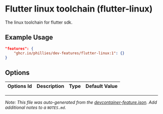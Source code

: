 
# Flutter linux toolchain (flutter-linux)

The linux toolchain for flutter sdk.

## Example Usage

```json
"features": {
    "ghcr.io/phillies/dev-features/flutter-linux:1": {}
}
```

## Options

| Options Id | Description | Type | Default Value |
|-----|-----|-----|-----|




---

_Note: This file was auto-generated from the [devcontainer-feature.json](https://github.com/phillies/dev-features/blob/main/src/flutter-linux/devcontainer-feature.json).  Add additional notes to a `NOTES.md`._

